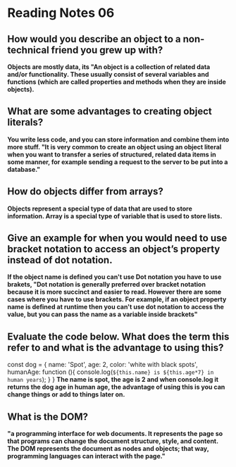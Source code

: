 
# Reading Notes 06

## How would you describe an object to a non-technical friend you grew up with?
**Objects are mostly data, its "An object is a collection of related data and/or functionality. These usually consist of several variables and functions (which are called properties and methods when they are inside objects).**


## What are some advantages to creating object literals?

**You write less code, and you can store information and combine them into more stuff. "It is very common to create an object using an object literal when you want to transfer a series of structured, related data items in some manner, for example sending a request to the server to be put into a database."**


## How do objects differ from arrays?


**Objects represent a special type of data that are used to store information. Array is a special type of variable that is used to store lists.**



## Give an example for when you would need to use bracket notation to access an object’s property instead of dot notation.

**If the object name is defined you can't use Dot notation you have to use brakets, "Dot notation is generally preferred over bracket notation because it is more succinct and easier to read. However there are some cases where you have to use brackets. For example, if an object property name is defined at runtime then you can't use dot notation to access the value, but you can pass the name as a variable inside brackets"** 

## Evaluate the code below. What does the term this refer to and what is the advantage to using this?
const dog = {
  name: 'Spot',
  age: 2,
  color: 'white with black spots',
  humanAge: function (){
    console.log(`${this.name} is ${this.age*7} in human years`);
  }
}
**The name is spot, the age is 2 and when console.log it returns the dog age in human age, the advantage of using this is you can change things or add to things later on.**

## What is the DOM?

**"a programming interface for web documents. It represents the page so that programs can change the document structure, style, and content. The DOM represents the document as nodes and objects; that way, programming languages can interact with the page."**






